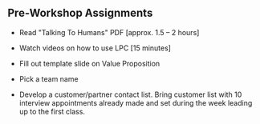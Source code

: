 ## Pre-Workshop Assignments

* Read "Talking To Humans" PDF [approx. 1.5 – 2 hours]

* Watch videos on how to use LPC [15 minutes]

* Fill out template slide on Value Proposition

* Pick a team name

* Develop a customer/partner contact list. Bring customer list with 10 interview appointments already made and set during the week leading up to the first class.
